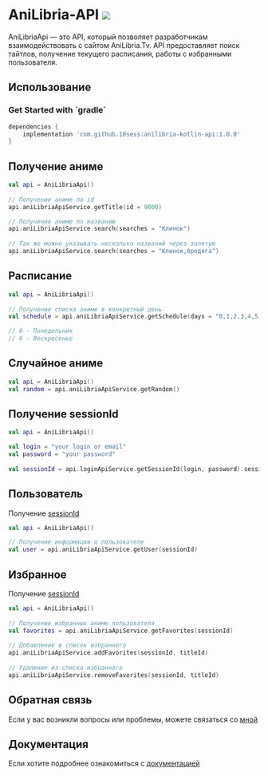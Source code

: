 # AniLibria-API [![](https://jitpack.io/v/10sess/anilibria-kotlin-api.svg)](https://jitpack.io/#10sess/anilibria-kotlin-api)

AniLibriaApi — это API, который позволяет разработчикам взаимодействовать с сайтом AniLibria.Tv. API предоставляет поиск тайтлов, получение текущего расписания, работы с избранными пользователя.

<h2>Использование</h2>
<h3>Get Started with `gradle`</h3>

```groovy
dependencies {
    implementation 'com.github.10sess:anilibria-kotlin-api:1.0.0'
}
```

<h2>Получение аниме</h2>

```kotlin
val api = AniLibriaApi()
    
// Получение аниме по id
api.aniLibriaApiService.getTitle(id = 9000)

// Получение аниме по названию
api.aniLibriaApiService.search(searches = "Клинок")
    
// Так же можно указывать несколько названий через запятую
api.aniLibriaApiService.search(searches = "Клинок,бродяга")
```

<h2>Расписание</h2>

```kotlin
val api = AniLibriaApi()
    
// Получение списка аниме в конкретный день
val schedule = api.aniLibriaApiService.getSchedule(days = "0,1,2,3,4,5,6")

// 0 - Понедельник
// 6 - Воскресенье
```

<h2>Случайное аниме</h2>

```kotlin
val api = AniLibriaApi()
val random = api.aniLibriaApiService.getRandom()
```

<h2>Получение sessionId</h2>

```kotlin
val api = AniLibriaApi()

val login = "your login or email"
val password = "your password"
    
val sessionId = api.loginApiService.getSessionId(login, password).sessionId
```
<h2>Пользователь</h2>

Получение [sessionId](#-получение-sessionId)

```kotlin
val api = AniLibriaApi()

// Получение информации о пользователе
val user = api.aniLibriaApiService.getUser(sessionId)
```

<h2>Избранное</h2>

Получение [sessionId](#-получение-sessionId)

```kotlin
val api = AniLibriaApi()
    
// Получение избранных аниме пользователя
val favorites = api.aniLibriaApiService.getFavorites(sessionId)
    
// Добавление в список избранного
api.aniLibriaApiService.addFavorites(sessionId, titleId)
    
// Удаление из списка избранного
api.aniLibriaApiService.removeFavorites(sessionId, titleId)
```

<h2>Обратная связь</h2>
Если у вас возникли вопросы или проблемы, можете связаться со <a href="https://t.me/tensesstsugikuni">мной</a>

<h2>Документация</h2>
Если хотите подробнее ознакомиться с <a href="https://github.com/anilibria/docs/blob/master/api_v3.md">документацией</a>
